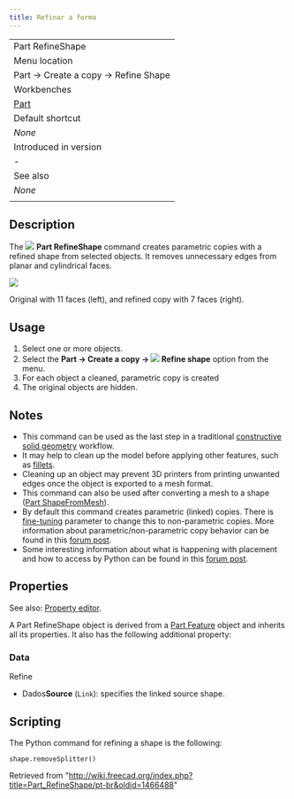 ```yaml
---
title: Refinar a forma
---
```

|  |
| --- |
| Part RefineShape |
| Menu location |
| Part → Create a copy → Refine Shape |
| Workbenches |
| [Part](/Part_Workbench "Part Workbench") |
| Default shortcut |
| *None* |
| Introduced in version |
| - |
| See also |
| *None* |
|  |

## Description

The ![](/images/Part_RefineShape.svg) **Part RefineShape** command creates parametric copies with a refined shape from selected objects. It removes unnecessary edges from planar and cylindrical faces.

![](/images/PartRefineShape_it.png)

Original with 11 faces (left), and refined copy with 7 faces (right).

## Usage

1. Select one or more objects.
2. Select the **Part → Create a copy → ![](/images/Part_RefineShape.svg) Refine shape** option from the menu.
3. For each object a cleaned, parametric copy is created
4. The original objects are hidden.

## Notes

* This command can be used as the last step in a traditional [constructive solid geometry](/Constructive_solid_geometry "Constructive solid geometry") workflow.
* It may help to clean up the model before applying other features, such as [fillets](/Part_Fillet "Part Fillet").
* Cleaning up an object may prevent 3D printers from printing unwanted edges once the object is exported to a mesh format.
* This command can also be used after converting a mesh to a shape ([Part ShapeFromMesh](/Part_ShapeFromMesh "Part ShapeFromMesh")).
* By default this command creates parametric (linked) copies. There is [fine-tuning](/Fine-tuning "Fine-tuning") parameter to change this to non-parametric copies. More information about parametric/non-parametric copy behavior can be found in this [forum post](https://forum.freecad.org/viewtopic.php?t=42993).
* Some interesting information about what is happening with placement and how to access by Python can be found in this [forum post](https://forum.freecad.org/viewtopic.php?t=77568#p675456).

## Properties

See also: [Property editor](/Property_editor "Property editor").

A Part RefineShape object is derived from a [Part Feature](/Part_Feature "Part Feature") object and inherits all its properties. It also has the following additional property:

### Data

Refine

* Dados**Source** (`Link`): specifies the linked source shape.

## Scripting

The Python command for refining a shape is the following:

```
shape.removeSplitter()

```

Retrieved from "<http://wiki.freecad.org/index.php?title=Part_RefineShape/pt-br&oldid=1466488>"